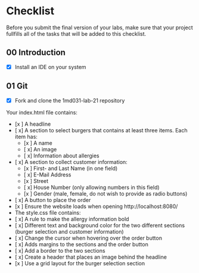 # Checklist

Before you submit the final version of your labs, make sure that your project fullfills all of the tasks that will be added to this checklist.

## 00 Introduction

- [x] Install an IDE on your system

## 01 Git

- [x] Fork and clone the 1md031-lab-21 repository

Your index.html file contains:
- [x ] A headline
- [ x] A section to select burgers that contains at least three items. Each item has:
    - [x ] A name
    - [ x] An image
    - [ x] Information about allergies
- [ x] A section to collect customer information:
    - [x ] First- and Last Name (in one field)
    - [ x] E-Mail Address
    - [x ] Street
    - [ x] House Number (only allowing numbers in this field)
    - [x ] Gender (male, female, do not wish to provide as radio buttons)
- [ x] A button to place the order
- [x ] Ensure the website loads when opening http://localhost:8080/
- The style.css file contains:
- [ x] A rule to make the allergy information bold
- [ x] Different text and background color for the two different sections (burger selection and customer information)
- [ x] Change the cursor when hovering over the order button
- [ x] Adds margins to the sections and the order button
- [ x] Add a border to the two sections
- [ x] Create a header that places an image behind the headline
- [x ] Use a grid layout for the burger selection section


